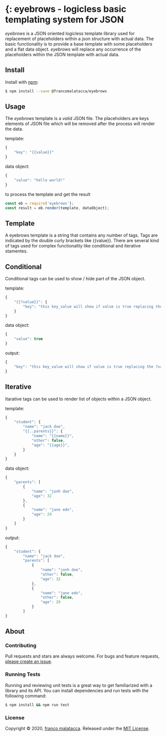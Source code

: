{: eyebrows - logicless basic templating system for JSON
===

*eyebrows* is a JSON oriented logicless template library used for replacement of placeholders within a json structure with actual data.
The basic functionality is to provide a base template with some placeholders and a flat data object.
*eyebrows* will replace any occurrence of the placeholders within the JSON template with actual data.

## Install

Install with [npm](https://www.npmjs.com/):

```sh
$ npm install --save @francomalatacca/eyebrows
```

## Usage
The *eyebrows* template is a _valid_ JSON file. The placeholders are keys elements of JSON file which will be removed after the process will render the data.

template:
```javascript
{
    "key": "{{value}}"
}
```

data object:
```javascript
{
    "value": "hello world!"
}
```

to process the template and get the result 

```javascript
const eb = require('eyebrows');
const result = eb.render(template, dataObject);
```

## Template
A eyebrows template is a string that contains any number of tags. Tags are indicated by the double curly brackets like {{value}}. 
There are several kind of tags used for complex functionality like conditional and iterative stamentes.

## Conditional
Conditional tags can be used to show / hide part of the JSON object.

template:
```javascript
{
    "{{?value}}": {
        "key": "this key_value will show if value is true replacing the ?value key element"
    }
}
```

data object:
```javascript
{
    "value": true
}
```

output:
```javascript
{
    "key": "this key_value will show if value is true replacing the ?value key element"
}
```

## Iterative
Itarative tags can be used to render list of objects within a JSON object.

template:
```javascript
{
    "student": {
        "name": "jack doe",
        "{{..parents}}": {
            "name": "{{name}}",
            "other": false,
            "age": "{{age}}",
        }
    }
}
```

data object:
```javascript
{
    "parents": [
        {
            "name": "jonh doe",
            "age": 32
        },
        {
            "name": "jane edo",
            "age": 29
        }
    ]
}
```

output:
```javascript
{
    "student": {
        "name": "jack doe",
        "parents": [
            {
                "name": "jonh doe",
                "other": false,
                "age": 32
            },
            {
                "name": "jane edo",
                "other": false,
                "age": 29
            }
        ]
}
```

## About

### Contributing

Pull requests and stars are always welcome. For bugs and feature requests, [please create an issue](../../issues/new).


### Running Tests
Running and reviewing unit tests is a great way to get familiarized with a library and its API. You can install dependencies and run tests with the following command:

```sh
$ npm install && npm run test
```

### License

Copyright © 2020, [franco malatacca](https://github.com/francomalatacca).
Released under the [MIT License](LICENSE).
